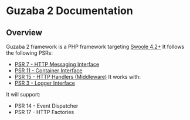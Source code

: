 # Guzaba 2 Documentation

## Overview

Guzaba 2 framework is a PHP framework targeting [Swoole 4.2+](https://www.swoole.co.uk/)
It follows the following PSRs:
- [PSR 7 - HTTP Messaging Interface](https://www.php-fig.org/psr/psr-7/)
- [PSR 11 - Container Interface](https://www.php-fig.org/psr/psr-11/)
- [PSR 15 - HTTP Handlers (Middleware)](https://www.php-fig.org/psr/psr-15/)
It works with:
- [PSR 3 - Logger Interface](https://www.php-fig.org/psr/psr-3/)

It will support:
- PSR 14 - Event Dispatcher
- PSR 17 - HTTP Factories
